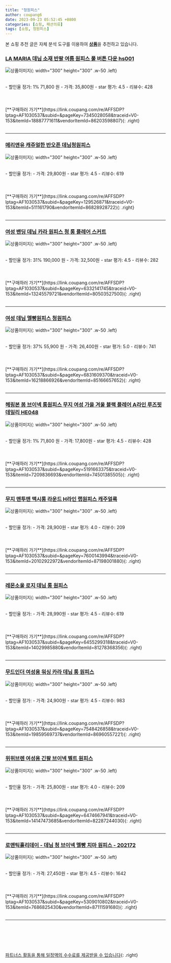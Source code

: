 ```yaml
---
title: "청원피스"
author: coupang6
date: 2023-09-23 05:52:45 +0800
categories: [쇼핑, 패션의류]
tags: [쇼핑, 청원피스]
---
```


본 쇼핑 추천 글은 자체 분석 도구를 이용하여 [**상품**](https://link.coupang.com/a/bao1ui)을 추천하고 있습니다.

### [LA MARIA 데님 소재 반팔 여름 원피스 풀 버튼 다운 hs001](https://link.coupang.com/re/AFFSDP?lptag=AF1030537&subid=&pageKey=7345028058&traceid=V0-153&itemId=18887771611&vendorItemId=86203598807)

![상품이미지](https://thumbnail8.coupangcdn.com/thumbnails/remote/230x230ex/image/vendor_inventory/7c99/486e4c734fb0bdc35da5689de3060a1530cf0e641f2f716cf41fe06b9d89.jpg){: width="300" height="300" .w-50 .left}


<br>
- 할인율 정가: 1%  71,800   원
- 가격: 35,800원
- star 평가: 4.5
- 리뷰수: 428
<br>
<br>
<br>
<br>
[**구매하러 가기**](https://link.coupang.com/re/AFFSDP?lptag=AF1030537&subid=&pageKey=7345028058&traceid=V0-153&itemId=18887771611&vendorItemId=86203598807){: .right}
<br>
<br>

---

### [메리앤유 캐쥬얼한 반오픈 데님청원피스](https://link.coupang.com/re/AFFSDP?lptag=AF1030537&subid=&pageKey=129526871&traceid=V0-153&itemId=511161790&vendorItemId=86828928722)

![상품이미지](https://thumbnail9.coupangcdn.com/thumbnails/remote/230x230ex/image/vendor_inventory/9dad/0049584b005b40352c2651666969b98f21f706a0fd10f22e72373de4e3cc.jpg){: width="300" height="300" .w-50 .left}


<br>
- 할인율 정가: 
- 가격: 29,800원
- star 평가: 4.5
- 리뷰수: 619
<br>
<br>
<br>
<br>
[**구매하러 가기**](https://link.coupang.com/re/AFFSDP?lptag=AF1030537&subid=&pageKey=129526871&traceid=V0-153&itemId=511161790&vendorItemId=86828928722){: .right}
<br>
<br>

---

### [여성 밴딩 데님 카라 원피스 청 롱 플레어 스커트](https://link.coupang.com/re/AFFSDP?lptag=AF1030537&subid=&pageKey=6332141745&traceid=V0-153&itemId=13245579721&vendorItemId=80503527500)

![상품이미지](https://thumbnail9.coupangcdn.com/thumbnails/remote/230x230ex/image/vendor_inventory/6ef8/c36e64c59cd4429fdcb5d4f162f25d24d4745630d329b241ec045786e578.jpg){: width="300" height="300" .w-50 .left}


<br>
- 할인율 정가: 31%  190,000   원
- 가격: 32,500원
- star 평가: 4.5
- 리뷰수: 282
<br>
<br>
<br>
<br>
[**구매하러 가기**](https://link.coupang.com/re/AFFSDP?lptag=AF1030537&subid=&pageKey=6332141745&traceid=V0-153&itemId=13245579721&vendorItemId=80503527500){: .right}
<br>
<br>

---

### [여성 데님 멜빵원피스 청원피스](https://link.coupang.com/re/AFFSDP?lptag=AF1030537&subid=&pageKey=6831609370&traceid=V0-153&itemId=16218866926&vendorItemId=85166657652)

![상품이미지](https://thumbnail8.coupangcdn.com/thumbnails/remote/230x230ex/image/vendor_inventory/2ef7/fe36242320258582de0f72995d55c13a897885fb985b7a344f6a137f30aa.jpg){: width="300" height="300" .w-50 .left}


<br>
- 할인율 정가: 37%  55,900   원
- 가격: 26,400원
- star 평가: 5.0
- 리뷰수: 741
<br>
<br>
<br>
<br>
[**구매하러 가기**](https://link.coupang.com/re/AFFSDP?lptag=AF1030537&subid=&pageKey=6831609370&traceid=V0-153&itemId=16218866926&vendorItemId=85166657652){: .right}
<br>
<br>

---

### [헤링본 봄 브이넥 롱원피스 무지 여성 가을 겨울 블랙 플레어 A라인 루즈핏 데일리 HE048](https://link.coupang.com/re/AFFSDP?lptag=AF1030537&subid=&pageKey=5191663375&traceid=V0-153&itemId=7209836693&vendorItemId=74501385505)

![상품이미지](https://thumbnail9.coupangcdn.com/thumbnails/remote/230x230ex/image/vendor_inventory/b5c8/865333dc125afd04edea54a578fb3ad881c6343219f50e0287315c466c7f.jpg){: width="300" height="300" .w-50 .left}


<br>
- 할인율 정가: 1%  71,800   원
- 가격: 17,800원
- star 평가: 4.5
- 리뷰수: 428
<br>
<br>
<br>
<br>
[**구매하러 가기**](https://link.coupang.com/re/AFFSDP?lptag=AF1030537&subid=&pageKey=5191663375&traceid=V0-153&itemId=7209836693&vendorItemId=74501385505){: .right}
<br>
<br>

---

### [무지 맨투맨 맥시롱 라운드 H라인 랩원피스 캐주얼룩](https://link.coupang.com/re/AFFSDP?lptag=AF1030537&subid=&pageKey=7600143994&traceid=V0-153&itemId=20102922972&vendorItemId=87198001880)

![상품이미지](https://thumbnail7.coupangcdn.com/thumbnails/remote/230x230ex/image/vendor_inventory/d69e/215d2e593aeac976569f4b8f2307054bd4aee980b285bf70f767b939719d.jpg){: width="300" height="300" .w-50 .left}


<br>
- 할인율 정가: 
- 가격: 28,900원
- star 평가: 4.0
- 리뷰수: 209
<br>
<br>
<br>
<br>
[**구매하러 가기**](https://link.coupang.com/re/AFFSDP?lptag=AF1030537&subid=&pageKey=7600143994&traceid=V0-153&itemId=20102922972&vendorItemId=87198001880){: .right}
<br>
<br>

---

### [레몬소울 로지 데님 롱 원피스](https://link.coupang.com/re/AFFSDP?lptag=AF1030537&subid=&pageKey=6455299318&traceid=V0-153&itemId=14029985880&vendorItemId=81278368356)

![상품이미지](https://thumbnail8.coupangcdn.com/thumbnails/remote/230x230ex/image/rs_quotation_api/2jx5omke/8dea8b2cd8bd4356b1476ef430367219.jpg){: width="300" height="300" .w-50 .left}


<br>
- 할인율 정가: 
- 가격: 28,990원
- star 평가: 4.5
- 리뷰수: 619
<br>
<br>
<br>
<br>
[**구매하러 가기**](https://link.coupang.com/re/AFFSDP?lptag=AF1030537&subid=&pageKey=6455299318&traceid=V0-153&itemId=14029985880&vendorItemId=81278368356){: .right}
<br>
<br>

---

### [무드인더 여성용 워싱 카라 데님 롱 원피스](https://link.coupang.com/re/AFFSDP?lptag=AF1030537&subid=&pageKey=7548426858&traceid=V0-153&itemId=19859569737&vendorItemId=86960557221)

![상품이미지](https://thumbnail7.coupangcdn.com/thumbnails/remote/230x230ex/image/rs_quotation_api/mvi3pphg/224624b8f2fa454b9b2e4d1950ce43d4.jpg){: width="300" height="300" .w-50 .left}


<br>
- 할인율 정가: 
- 가격: 24,900원
- star 평가: 4.5
- 리뷰수: 983
<br>
<br>
<br>
<br>
[**구매하러 가기**](https://link.coupang.com/re/AFFSDP?lptag=AF1030537&subid=&pageKey=7548426858&traceid=V0-153&itemId=19859569737&vendorItemId=86960557221){: .right}
<br>
<br>

---

### [위위브렌 여성용 긴팔 브이넥 벨트 원피스](https://link.coupang.com/re/AFFSDP?lptag=AF1030537&subid=&pageKey=6474667941&traceid=V0-153&itemId=14147473685&vendorItemId=82287244030)

![상품이미지](https://thumbnail9.coupangcdn.com/thumbnails/remote/230x230ex/image/vendor_inventory/2baa/88bb6a87b53d12c217159d4f29a770e67aa1c67daf570d85c0f3056b1e0c.jpg){: width="300" height="300" .w-50 .left}


<br>
- 할인율 정가: 
- 가격: 25,800원
- star 평가: 4.0
- 리뷰수: 209
<br>
<br>
<br>
<br>
[**구매하러 가기**](https://link.coupang.com/re/AFFSDP?lptag=AF1030537&subid=&pageKey=6474667941&traceid=V0-153&itemId=14147473685&vendorItemId=82287244030){: .right}
<br>
<br>

---

### [로맨틱홀리데이 - 데님 청 브이넥 멜빵 치마 원피스 - 202172](https://link.coupang.com/re/AFFSDP?lptag=AF1030537&subid=&pageKey=5309010802&traceid=V0-153&itemId=7686825430&vendorItemId=87111591680)

![상품이미지](https://thumbnail9.coupangcdn.com/thumbnails/remote/230x230ex/image/vendor_inventory/f7cf/0d4e8c8bfa490bf45b899472fe5cbfc975f2507492176a012b6381ef0ede.jpg){: width="300" height="300" .w-50 .left}


<br>
- 할인율 정가: 
- 가격: 27,450원
- star 평가: 4.5
- 리뷰수: 1642
<br>
<br>
<br>
<br>
[**구매하러 가기**](https://link.coupang.com/re/AFFSDP?lptag=AF1030537&subid=&pageKey=5309010802&traceid=V0-153&itemId=7686825430&vendorItemId=87111591680){: .right}
<br>
<br>

---
<br><br><br><br><br> [파트너스 활동을 통해 일정액의 수수료를 제공받을 수 있습니다](https://link.coupang.com/a/bao1ui){: .right}